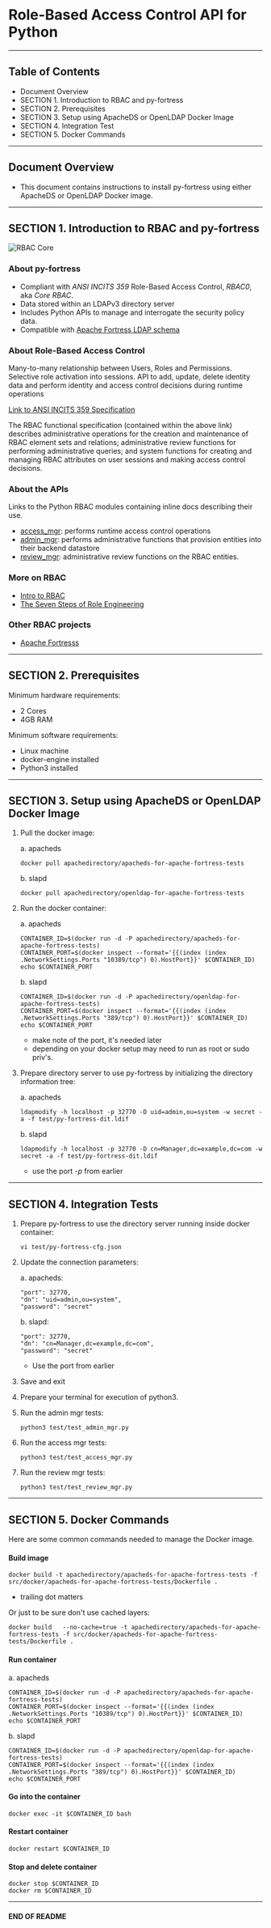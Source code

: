 # Role-Based Access Control API for Python

-------------------------------------------------------------------------------
## Table of Contents

 * Document Overview
 * SECTION 1. Introduction to RBAC and py-fortress 
 * SECTION 2. Prerequisites
 * SECTION 3. Setup using ApacheDS or OpenLDAP Docker Image
 * SECTION 4. Integration Test
 * SECTION 5. Docker Commands
___________________________________________________________________________________
## Document Overview

 * This document contains instructions to install py-fortress using either ApacheDS or OpenLDAP Docker image.
___________________________________________________________________________________
## SECTION 1. Introduction to RBAC and py-fortress

 ![RBAC Core](images/RbacCore.png "RBAC0 - The 'Core'")
 
### About py-fortress
 * Compliant with *ANSI INCITS 359* Role-Based Access Control, *RBAC0*, aka *Core RBAC*.
 * Data stored within an LDAPv3 directory server
 * Includes Python APIs to manage and interrogate the security policy data.
 * Compatible with [Apache Fortress LDAP schema](https://github.com/apache/directory-fortress-core/blob/master/ldap/schema/fortress.schema) 

### About Role-Based Access Control

Many-to-many relationship between Users, Roles and Permissions. Selective role activation into sessions. 
API to add, update, delete identity data and perform identity and access control decisions during runtime operations

[Link to ANSI INCITS 359 Specification](http://profsandhu.com/journals/tissec/ANSI+INCITS+359-2004.pdf)

The RBAC functional specification (contained within the above link) describes administrative operations for the creation and maintenance of RBAC element sets and relations; 
administrative review functions for performing administrative queries; and system functions for creating and managing RBAC attributes on 
user sessions and making access control decisions.

### About the APIs
Links to the Python RBAC modules containing inline docs describing their use.
 * [access_mgr](impl/access_mgr.py): performs runtime access control operations
 * [admin_mgr](impl/admin_mgr.py): performs administrative functions that provision entities into their backend datastore 
 * [review_mgr](impl/review_mgr.py): administrative review functions on the RBAC entities. 
  
### More on RBAC
 * [Intro to RBAC](http://directory.apache.org/fortress/user-guide/1-intro-rbac.html)
 * [The Seven Steps of Role Engineering](https://iamfortress.net/2015/03/05/the-seven-steps-of-role-engineering/)

### Other RBAC projects
 * [Apache Fortresss](http://directory.apache.org/fortress)
___________________________________________________________________________________
## SECTION 2. Prerequisites

Minimum hardware requirements:
 * 2 Cores
 * 4GB RAM

Minimum software requirements:
 * Linux machine
 * docker-engine installed
 * Python3 installed
___________________________________________________________________________________
## SECTION 3. Setup using ApacheDS or OpenLDAP Docker Image

1. Pull the docker image:

    a. apacheds
    ```
    docker pull apachedirectory/apacheds-for-apache-fortress-tests
    ```

    b. slapd
    ```
    docker pull apachedirectory/openldap-for-apache-fortress-tests
    ```

2. Run the docker container:

    a. apacheds
    ```
    CONTAINER_ID=$(docker run -d -P apachedirectory/apacheds-for-apache-fortress-tests)
    CONTAINER_PORT=$(docker inspect --format='{{(index (index .NetworkSettings.Ports "10389/tcp") 0).HostPort}}' $CONTAINER_ID)
    echo $CONTAINER_PORT
    ```
       
    b. slapd 
    ```
    CONTAINER_ID=$(docker run -d -P apachedirectory/openldap-for-apache-fortress-tests)
    CONTAINER_PORT=$(docker inspect --format='{{(index (index .NetworkSettings.Ports "389/tcp") 0).HostPort}}' $CONTAINER_ID)
    echo $CONTAINER_PORT
    ```

    * make note of the port, it's needed later
    * depending on your docker setup may need to run as root or sudo priv's.

3. Prepare directory server to use py-fortress by initializing the directory information tree:

    a. apacheds
    ```
    ldapmodify -h localhost -p 32770 -D uid=admin,ou=system -w secret -a -f test/py-fortress-dit.ldif 
    ```

    b. slapd
    ```
    ldapmodify -h localhost -p 32770 -D cn=Manager,dc=example,dc=com -w secret -a -f test/py-fortress-dit.ldif 
    ```
 
    * use the port *-p* from earlier
__________________________________________________________________________________
## SECTION 4. Integration Tests

1. Prepare py-fortress to use the directory server running inside docker container:

    ```
    vi test/py-fortress-cfg.json
    ```

2. Update the connection parameters:

    a. apacheds:
    ```
    "port": 32770,
    "dn": "uid=admin,ou=system",
    "password": "secret"                
    ```
 
    b. slapd:
    ```
    "port": 32770,
    "dn": "cn=Manager,dc=example,dc=com",
    "password": "secret"                
    ```
  
    * Use the port from earlier
 
3. Save and exit

4. Prepare your terminal for execution of python3.

5. Run the admin mgr tests:

    ```
    python3 test/test_admin_mgr.py 
    ```

6. Run the access mgr tests:

    ```
    python3 test/test_access_mgr.py 
    ```
 
7. Run the review mgr tests:

    ```
    python3 test/test_review_mgr.py 
    ```
____________________________________________________________________________________
## SECTION 5. Docker Commands

Here are some common commands needed to manage the Docker image.

#### Build image

 ```
 docker build -t apachedirectory/apacheds-for-apache-fortress-tests -f src/docker/apacheds-for-apache-fortress-tests/Dockerfile .
 ```

 * trailing dot matters

 Or just to be sure don't use cached layers:

 ```
 docker build   --no-cache=true -t apachedirectory/apacheds-for-apache-fortress-tests -f src/docker/apacheds-for-apache-fortress-tests/Dockerfile .
 ```

#### Run container

 a. apacheds
 ```
 CONTAINER_ID=$(docker run -d -P apachedirectory/apacheds-for-apache-fortress-tests)
 CONTAINER_PORT=$(docker inspect --format='{{(index (index .NetworkSettings.Ports "10389/tcp") 0).HostPort}}' $CONTAINER_ID)
 echo $CONTAINER_PORT
 ```
 
 b. slapd
 ```
 CONTAINER_ID=$(docker run -d -P apachedirectory/openldap-for-apache-fortress-tests)
 CONTAINER_PORT=$(docker inspect --format='{{(index (index .NetworkSettings.Ports "389/tcp") 0).HostPort}}' $CONTAINER_ID)
 echo $CONTAINER_PORT
 ```

#### Go into the container

 ```
 docker exec -it $CONTAINER_ID bash
 ```

#### Restart container

 ```
 docker restart $CONTAINER_ID
 ```

#### Stop and delete container

 ```
 docker stop $CONTAINER_ID
 docker rm $CONTAINER_ID
 ```
_________________________________________________________________________________
#### END OF README